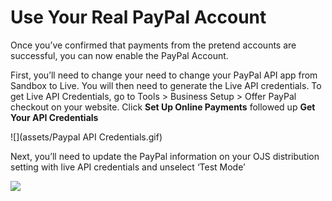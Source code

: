 # Use Your Real PayPal Account

Once you’ve confirmed that payments from the pretend accounts are successful, you can now enable the PayPal Account.

First,  you’ll need to change your need to change your PayPal API app from Sandbox to Live. You will then need to generate the Live API credentials. To get Live API Credentials, go to Tools > Business Setup > Offer PayPal checkout on your website. Click **Set Up Online Payments** followed up **Get Your API Credentials**

![](assets/Paypal API Credentials.gif)

Next, you’ll need to update the PayPal information on your OJS distribution setting with live API credentials and unselect ‘Test Mode’

![](assets/Paypal-15.png)

